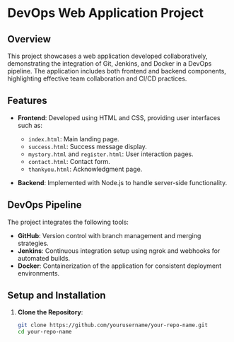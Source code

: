 # DevOps Web Application Project

## Overview

This project showcases a web application developed collaboratively, demonstrating the integration of Git, Jenkins, and Docker in a DevOps pipeline. The application includes both frontend and backend components, highlighting effective team collaboration and CI/CD practices.

## Features

- **Frontend**: Developed using HTML and CSS, providing user interfaces such as:
  - `index.html`: Main landing page.
  - `success.html`: Success message display.
  - `mystory.html` and `register.html`: User interaction pages.
  - `contact.html`: Contact form.
  - `thankyou.html`: Acknowledgment page.

- **Backend**: Implemented with Node.js to handle server-side functionality.

## DevOps Pipeline

The project integrates the following tools:

- **GitHub**: Version control with branch management and merging strategies.
- **Jenkins**: Continuous integration setup using ngrok and webhooks for automated builds.
- **Docker**: Containerization of the application for consistent deployment environments.

## Setup and Installation

1. **Clone the Repository**:
   ```bash
   git clone https://github.com/yourusername/your-repo-name.git
   cd your-repo-name
